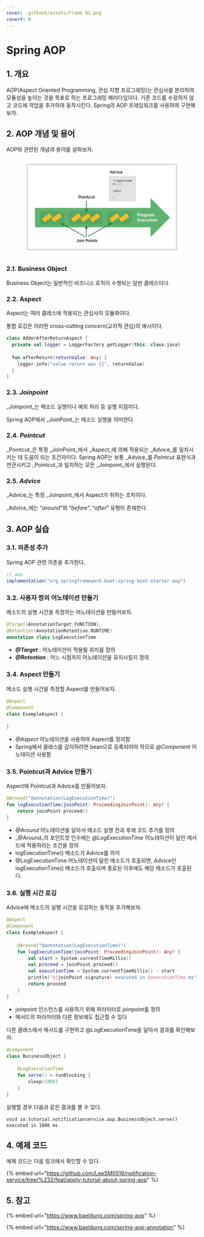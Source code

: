 ```yaml
---
cover: .gitbook/assets/Frame 81.png
coverY: 0
---
```


# Spring AOP

## 1. 개요

AOP(Aspect Oriented Programming, 관심 지향 프로그래밍)는 관심사를 분리하여 모듈성을 높이는 것을 목표로 하는 프로그래밍 패러다임이다. 기존 코드를 수정하지 않고 코드에 작업을 추가하여 동작시킨다. Spring의 AOP 프레임워크를 사용하여 구현해보자.

## 2. AOP 개념 및 용어

AOP와 관련된 개념과 용어를 살펴보자.

<figure><img src=".gitbook/assets/image (2).png" alt=""><figcaption></figcaption></figure>

### 2.1. Business Object

Business Object는 일반적인 비즈니스 로직이 수행되는 일반 클래스이다.

### 2.2. Aspect

Aspect는 여러 클래스에 적용되는 관심사의 모듈화이다.

통합 로깅은 이러한 cross-cutting concern(교차적 관심)의 예시이다.

```kotlin
class AdderAfterReturnAspect {
  private val logger = LoggerFactory.getLogger(this::class.java)

  fun afterReturn(returnValue: Any) {
    logger.info("value return was {}", returnValue)
  }
}
```

### 2.3. _Joinpoint_

_Joinpoint_는 메소드 실행이나 예외 처리 등 실행 지점이다.

Spring AOP에서 _JoinPoint_는 메소드 실행을 의미한다.

### 2.4. _Pointcut_

_Pointcut_은 특정 _JoinPoint_에서 _Aspect_에 의해 적용되는 _Advice_를 일치시키는 데 도움이 되는 조건자이다. Spring AOP는 보통 _Advice_를 _Pointcut_ 표현식과 연관시키고 _Pointcut_과 일치하는 모든 _Joinpoint_에서 실행된다.

### 2.5. _Advice_

_Advice_는 특정 _Joinpoint_에서 Aspect가 취하는 조치이다.

_Advice_에는 “_around_”와 “_before_”, “_after_” 유형이 존재한다.

## 3. AOP 실습

### 3.1. 의존성 추가

Spring AOP 관련 의존을 추가한다.

```groovy
// aop
implementation("org.springframework.boot:spring-boot-starter-aop")
```

### 3.2. 사용자 정의 어노테이션 만들기

메소드의 실행 시간을 측정하는 어노테이션을 만들어보자.

```kotlin
@Target(AnnotationTarget.FUNCTION)
@Retention(AnnotationRetention.RUNTIME)
annotation class LogExecutionTime
```

* _**@Target**_ : 어노테이션이 적용될 위치를 정의
* _**@Retention**_ : 어느 시점까지 어노테이션을 유지시킬지 정의

### 3.4. Aspect 만들기

메소드 실행 시간을 측정할 Aspect를 만들어보자.

```kotlin
@Aspect
@Component
class ExampleAspect {

}
```

* _@Aspect_ 어노테이션을 사용하여 Aspect를 정의함
* Spring에서 클래스를 감지하려면 bean으로 등록되어야 하므로 _@Component_ 어노테이션 사용함

### 3.5. Pointcut과 Advice 만들기

Aspect에 Pointcut과 Advice를 만들어보자.

```kotlin
@Around("@annotation(LogExecutionTime)")
fun logExecutionTime(joinPoint: ProceedingJoinPoint): Any? {
    return joinPoint.proceed()
}
```

* _@Around_ 어노테이션을 달아서 메소드 실행 전과 후에 코드 추가를 정의
* _@Around_의 포인트컷 인수에는 _@LogExecutionTime_ 어노테이션이 달린 메서드에 적용하라는 조건을 정의
* logExecutionTime() 메소드가 Advice를 의미
* @LogExecutionTime 어노테이션이 달린 메소드가 호출되면, Advice인 logExecutionTime() 메소드가 호출되며 종료된 이후에도 해당 메소드가 호출된다.

### 3.6. 실행 시간 로깅

Advice에 메소드의 실행 시간을 로깅하는 동작을 추가해보자.

```kotlin
@Aspect
@Component
class ExampleAspect {

    @Around("@annotation(LogExecutionTime)")
    fun logExecutionTime(joinPoint: ProceedingJoinPoint): Any? {
        val start = System.currentTimeMillis()
        val proceed = joinPoint.proceed()
        val executionTime = System.currentTimeMillis() - start
        println("${joinPoint.signature} executed in $executionTime ms")
        return proceed
    }
}
```

* joinpoint 인스턴스를 사용하기 위해 파라미터로 joinpoint를 정의
* 메서드의 파라미터와 다른 정보에도 접근할 수 있다

다른 클래스에서 메서드를 구현하고 @LogExecutionTime을 달아서 결과를 확인해보자.

```kotlin
@Component
class BusinessObject {

    @LogExecutionTime
    fun serve() = runBlocking {
        sleep(1000)
    }
}
```

실행할 경우 다음과 같은 결과를 볼 수 있다.

```
void io.tutorial.notificationservice.aop.BusinessObject.serve() executed in 1006 ms
```

## 4. 예제 코드

예제 코드는 다음 링크에서 확인할 수 있다.

{% embed url="https://github.com/LeeSM0518/notification-service/tree/%232/feat/apply-tutorial-about-spring-aop" %}

## 5. 참고

{% embed url="https://www.baeldung.com/spring-aop" %}

{% embed url="https://www.baeldung.com/spring-aop-annotation" %}
